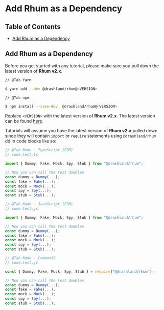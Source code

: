 # Add Rhum as a Dependency

## Table of Contents

- [Add Rhum as a Dependency](#add-rhum-as-a-dependency)

## Add Rhum as a Dependency

Before you get started with any tutorial, please make sure you pull down the
latest version of **Rhum v2.x**.

```bash
// @Tab Yarn

$ yarn add --dev @drashland/rhum@<VERSION>

// @Tab npm

$ npm install --save-dev  @drashland/rhum@<VERSION>
```

Replace `<VERSION>` with the latest version of **Rhum v2.x**. The latest version
can be found [here](https://github.com/drashland/rhum/releases/latest).

Tutorials will assume you have the latest version of **Rhum v2.x** pulled down
since they will contain `import` or `require` statements using `@drashland/rhum`
dd in code blocks like so:

```typescript
// @Tab Node - TypeScript (ESM)
// some.test.ts

import { Dummy, Fake, Mock, Spy, Stub } from "@drashland/rhum";

// Now you can call the test doubles
const dummy = Dummy(...);
const fake = Fake(...);
const mock = Mock(...);
const spy = Spy(...);
const stub = Stub(...);

// @Tab Node - JavaScript (ESM)
// some.test.js

import { Dummy, Fake, Mock, Spy, Stub } from "@drashland/rhum";

// Now you can call the test doubles
const dummy = Dummy(...);
const fake = Fake(...);
const mock = Mock(...);
const spy = Spy(...);
const stub = Stub(...);

// @Tab Node - CommonJS
// some.test.js

const { Dummy, Fake, Mock, Spy, Stub } = require("@drashland/rhum");

// Now you can call the test doubles
const dummy = Dummy(...);
const fake = Fake(...);
const mock = Mock(...);
const spy = Spy(...);
const stub = Stub(...);
```
